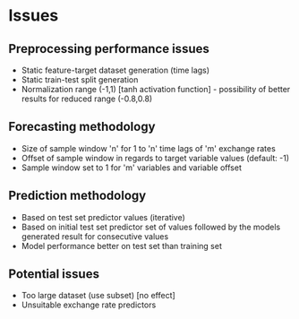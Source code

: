 # Issues

## Preprocessing performance issues

- Static feature-target dataset generation (time lags)
- Static train-test split generation
- Normalization range (-1,1) [tanh activation function] - possibility of better results for reduced range (-0.8,0.8)

## Forecasting methodology

- Size of sample window 'n' for 1 to 'n' time lags of 'm' exchange rates
- Offset of sample window in regards to target variable values (default: -1)
- Sample window set to 1 for 'm' variables and variable offset

## Prediction methodology

- Based on test set predictor values (iterative)
- Based on initial test set predictor set of values followed by the models generated result for consecutive values
- Model performance better on test set than training set

## Potential issues

- Too large dataset (use subset) [no effect]
- Unsuitable exchange rate predictors

